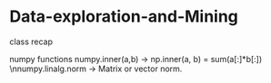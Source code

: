 # Data-exploration-and-Mining
class recap

numpy functions
numpy.inner(a,b) -> np.inner(a, b) = sum(a[:]*b[:])
\nnumpy.linalg.norm -> Matrix or vector norm.
